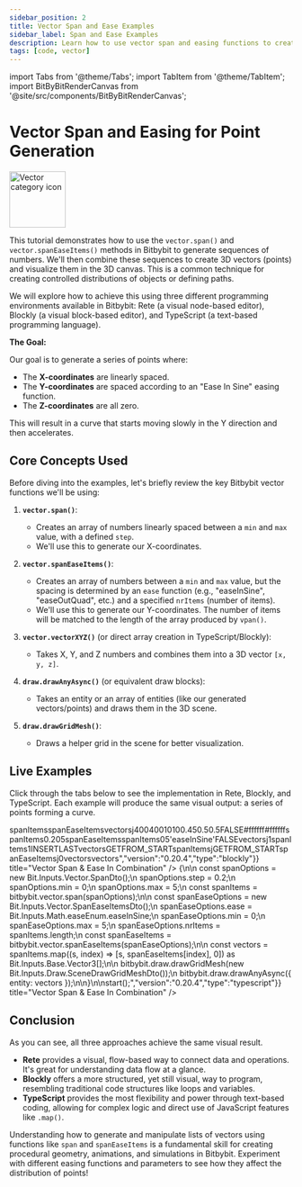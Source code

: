```yaml
---
sidebar_position: 2
title: Vector Span and Ease Examples
sidebar_label: Span and Ease Examples
description: Learn how to use vector span and easing functions to create interesting point distributions for drawing in Bitbybit, with examples in Rete, Blockly, and TypeScript.
tags: [code, vector]
---
```


import Tabs from '@theme/Tabs';
import TabItem from '@theme/TabItem';
import BitByBitRenderCanvas from '@site/src/components/BitByBitRenderCanvas';

# Vector Span and Easing for Point Generation

<img 
  src="https://s.bitbybit.dev/assets/icons/white/vector-icon.svg" 
  alt="Vector category icon" 
  title="Vector category icon"
  width="100" /> 
  
This tutorial demonstrates how to use the `vector.span()` and `vector.spanEaseItems()` methods in Bitbybit to generate sequences of numbers. We'll then combine these sequences to create 3D vectors (points) and visualize them in the 3D canvas. This is a common technique for creating controlled distributions of objects or defining paths.

We will explore how to achieve this using three different programming environments available in Bitbybit: Rete (a visual node-based editor), Blockly (a visual block-based editor), and TypeScript (a text-based programming language).

**The Goal:**

Our goal is to generate a series of points where:
*   The **X-coordinates** are linearly spaced.
*   The **Y-coordinates** are spaced according to an "Ease In Sine" easing function.
*   The **Z-coordinates** are all zero.

This will result in a curve that starts moving slowly in the Y direction and then accelerates.

## Core Concepts Used

Before diving into the examples, let's briefly review the key Bitbybit vector functions we'll be using:

1.  **`vector.span()`**:
    *   Creates an array of numbers linearly spaced between a `min` and `max` value, with a defined `step`.
    *   We'll use this to generate our X-coordinates.

2.  **`vector.spanEaseItems()`**:
    *   Creates an array of numbers between a `min` and `max` value, but the spacing is determined by an `ease` function (e.g., "easeInSine", "easeOutQuad", etc.) and a specified `nrItems` (number of items).
    *   We'll use this to generate our Y-coordinates. The number of items will be matched to the length of the array produced by `vpan()`.

3.  **`vector.vectorXYZ()`** (or direct array creation in TypeScript/Blockly):
    *   Takes X, Y, and Z numbers and combines them into a 3D vector `[x, y, z]`.

4.  **`draw.drawAnyAsync()`** (or equivalent draw blocks):
    *   Takes an entity or an array of entities (like our generated vectors/points) and draws them in the 3D scene.

5.  **`draw.drawGridMesh()`**:
    *   Draws a helper grid in the scene for better visualization.

## Live Examples

Click through the tabs below to see the implementation in Rete, Blockly, and TypeScript. Each example will produce the same visual output: a series of points forming a curve.

<Tabs groupId="vectors-live-examples">
<TabItem value="rete" label="Rete">
    <BitByBitRenderCanvas
    requireManualStart={true}
    script={{"script":"{\"id\":\"rete-v2-json\",\"nodes\":{\"5cf30d5c6639e560\":{\"id\":\"5cf30d5c6639e560\",\"name\":\"bitbybit.draw.drawGridMesh\",\"customName\":\"draw grid mesh\",\"async\":false,\"drawable\":false,\"data\":{\"genericNodeData\":{\"hide\":false,\"oneOnOne\":false,\"flatten\":0,\"forceExecution\":false},\"width\":400,\"height\":400,\"subdivisions\":10,\"majorUnitFrequency\":10,\"minorUnitVisibility\":0.45,\"gridRatio\":0.5,\"opacity\":0.5,\"backFaceCulling\":false,\"mainColor\":\"#ffffff\",\"secondaryColor\":\"#ffffff\"},\"inputs\":{},\"position\":[89.89453125,489.30859375]},\"eff3bc8c20fd6b9a\":{\"id\":\"eff3bc8c20fd6b9a\",\"name\":\"bitbybit.vector.spanEaseItems\",\"customName\":\"span ease items\",\"async\":false,\"drawable\":false,\"data\":{\"genericNodeData\":{\"hide\":false,\"oneOnOne\":false,\"flatten\":0,\"forceExecution\":false},\"nrItems\":100,\"min\":0,\"max\":5,\"ease\":\"easeInSine\",\"intervals\":false},\"inputs\":{\"nrItems\":{\"connections\":[{\"node\":\"f2ba08af3b1f45f1\",\"output\":\"result\",\"data\":{}}]}},\"position\":[1533.593984254042,709.12875163347]},\"27acc4680c49de73\":{\"id\":\"27acc4680c49de73\",\"name\":\"bitbybit.vector.span\",\"customName\":\"span\",\"async\":false,\"drawable\":false,\"data\":{\"genericNodeData\":{\"hide\":false,\"oneOnOne\":false,\"flatten\":0,\"forceExecution\":false},\"step\":0.2,\"min\":0,\"max\":5},\"inputs\":{},\"position\":[778.3558295885927,715.2367833946255]},\"f2ba08af3b1f45f1\":{\"id\":\"f2ba08af3b1f45f1\",\"name\":\"bitbybit.lists.listLength\",\"customName\":\"list length\",\"async\":false,\"drawable\":false,\"data\":{\"genericNodeData\":{\"hide\":false,\"oneOnOne\":false,\"flatten\":0,\"forceExecution\":false},\"clone\":true},\"inputs\":{\"list\":{\"connections\":[{\"node\":\"27acc4680c49de73\",\"output\":\"result\",\"data\":{}}]}},\"position\":[1153.7941860253327,711.8268257314983]},\"6cc8c45bc1986c14\":{\"id\":\"6cc8c45bc1986c14\",\"name\":\"bitbybit.vector.vectorXYZ\",\"customName\":\"vector xyz\",\"async\":false,\"drawable\":true,\"data\":{\"genericNodeData\":{\"hide\":false,\"oneOnOne\":true,\"flatten\":0,\"forceExecution\":false},\"x\":0,\"y\":0,\"z\":0},\"inputs\":{\"x\":{\"connections\":[{\"node\":\"5a7a5529ef111031\",\"output\":\"result\",\"data\":{}}]},\"y\":{\"connections\":[{\"node\":\"02c82e567f3db188\",\"output\":\"result\",\"data\":{}}]}},\"position\":[2394.3717567099125,396.3733706201353]},\"5a7a5529ef111031\":{\"id\":\"5a7a5529ef111031\",\"name\":\"bitbybit.lists.flatten\",\"customName\":\"flatten\",\"data\":{\"nrLevels\":1},\"inputs\":{\"list\":{\"connections\":[{\"node\":\"27acc4680c49de73\",\"output\":\"result\",\"data\":{}}]}},\"position\":[1171.6411654089534,431.16608922053126]},\"02c82e567f3db188\":{\"id\":\"02c82e567f3db188\",\"name\":\"bitbybit.lists.flatten\",\"customName\":\"flatten\",\"data\":{\"nrLevels\":1},\"inputs\":{\"list\":{\"connections\":[{\"node\":\"eff3bc8c20fd6b9a\",\"output\":\"result\",\"data\":{}}]}},\"position\":[1940.93943737965,735.4822641570163]}}}","version":"0.20.4","type":"rete"}}
    title="Vector Span & Ease In Combination"
    />
</TabItem>
<TabItem value="blockly" label="Blockly">
  <BitByBitRenderCanvas
    requireManualStart={true}
    script={{"script":"<xml xmlns=\"https://developers.google.com/blockly/xml\"><variables><variable id=\"D_kb2W{4`QJqZ6W;C2c4\">spanItems</variable><variable id=\"~e2n=Nm?;sk;l+:+Nn}[\">spanEaseItems</variable><variable id=\"XmMCzB3*MGAm}.(c:?rY\">vectors</variable><variable id=\"}G,xkoV`rh=+#}4B+[[z\">j</variable></variables><block type=\"bitbybit.draw.drawGridMeshNoReturn\" id=\"@H`6p(SQI:gJbPbcL5Z?\" x=\"-232\" y=\"-708\"><value name=\"Width\"><block type=\"math_number\" id=\"N9zN%ARCF]f|0uBSn5TF\"><field name=\"NUM\">400</field></block></value><value name=\"Height\"><block type=\"math_number\" id=\"i50t|G*DY=_P0Mr5L_]K\"><field name=\"NUM\">400</field></block></value><value name=\"Subdivisions\"><block type=\"math_number\" id=\"Z-@7[n|,#L_bQI._VL$x\"><field name=\"NUM\">10</field></block></value><value name=\"MajorUnitFrequency\"><block type=\"math_number\" id=\"V`nR`~m5MK3(|kzm:AP1\"><field name=\"NUM\">10</field></block></value><value name=\"MinorUnitVisibility\"><block type=\"math_number\" id=\"@,8Ha`p],L0**(C3jAWk\"><field name=\"NUM\">0.45</field></block></value><value name=\"GridRatio\"><block type=\"math_number\" id=\"V)3e6e!BG2]m=gFn-T!h\"><field name=\"NUM\">0.5</field></block></value><value name=\"Opacity\"><block type=\"math_number\" id=\"E+F*87S0uTqzr_^k4kop\"><field name=\"NUM\">0.5</field></block></value><value name=\"BackFaceCulling\"><block type=\"logic_boolean\" id=\"q||W6+?-jS{Y1s`N8Wre\"><field name=\"BOOL\">FALSE</field></block></value><value name=\"MainColor\"><block type=\"colour_picker\" id=\"S2NU5H{,Wk3%$S}!WdIX\"><field name=\"COLOUR\">#ffffff</field></block></value><value name=\"SecondaryColor\"><block type=\"colour_picker\" id=\"-20$rAv31,S)X#5,9ywY\"><field name=\"COLOUR\">#ffffff</field></block></value><next><block type=\"variables_set\" id=\"owpp%0,57g2C~i#=W7a8\"><field name=\"VAR\" id=\"D_kb2W{4`QJqZ6W;C2c4\">spanItems</field><value name=\"VALUE\"><block type=\"bitbybit.vector.span\" id=\";I)NN9q3e}{7BvIoL5y9\"><value name=\"Step\"><block type=\"math_number\" id=\"t`]uPc^(~fFVWA0_Y-vm\"><field name=\"NUM\">0.2</field></block></value><value name=\"Min\"><block type=\"math_number\" id=\"q8mdZ-m7h{l_vx/YXg!N\"><field name=\"NUM\">0</field></block></value><value name=\"Max\"><block type=\"math_number\" id=\"0L|E,acRBOZY-wgg+[|1\"><field name=\"NUM\">5</field></block></value></block></value><next><block type=\"variables_set\" id=\"d%if#oJ9~KQrM)YfTI/I\"><field name=\"VAR\" id=\"~e2n=Nm?;sk;l+:+Nn}[\">spanEaseItems</field><value name=\"VALUE\"><block type=\"bitbybit.vector.spanEaseItems\" id=\"].0sqUXXUQ8UN7.?mGw.\"><value name=\"NrItems\"><block type=\"lists_length\" id=\"+J,hx0#muPyR(k!#:OUl\"><value name=\"VALUE\"><block type=\"variables_get\" id=\"g|xWKeu~Sc8*UnMlq66;\"><field name=\"VAR\" id=\"D_kb2W{4`QJqZ6W;C2c4\">spanItems</field></block></value></block></value><value name=\"Min\"><block type=\"math_number\" id=\"yG}-sU#Vz-AV{0K1ID|[\"><field name=\"NUM\">0</field></block></value><value name=\"Max\"><block type=\"math_number\" id=\"0jP2=?O)FWCTC`X9)S%S\"><field name=\"NUM\">5</field></block></value><value name=\"Ease\"><block type=\"bitbybit.math.enums.easeEnum\" id=\":qT0,:;d1`v{+!qWVjRl\"><field name=\"bitbybit.math.enums.easeEnum\">'easeInSine'</field></block></value><value name=\"Intervals\"><block type=\"logic_boolean\" id=\"RZ|IJ-b~}oJoP+If|F[y\"><field name=\"BOOL\">FALSE</field></block></value></block></value><next><block type=\"variables_set\" id=\"C)_b;-%I72?7$J#3~C:K\"><field name=\"VAR\" id=\"XmMCzB3*MGAm}.(c:?rY\">vectors</field><value name=\"VALUE\"><block type=\"lists_create_with\" id=\"J-D]5l9Pt7+[.;w5F3|i\"><mutation items=\"0\"></mutation></block></value><next><block type=\"controls_for\" id=\"P!Ok[H%-:w_^tKLg;94k\"><field name=\"VAR\" id=\"}G,xkoV`rh=+#}4B+[[z\">j</field><value name=\"FROM\"><block type=\"math_number\" id=\"q.(^GTYK9(:7I=$C-3*D\"><field name=\"NUM\">1</field></block></value><value name=\"TO\"><block type=\"lists_length\" id=\"[wgv;B+PZvqSmnIEbmcJ\"><value name=\"VALUE\"><block type=\"variables_get\" id=\"S4{(A_d22;#6:J1.^.jx\"><field name=\"VAR\" id=\"D_kb2W{4`QJqZ6W;C2c4\">spanItems</field></block></value></block></value><value name=\"BY\"><block type=\"math_number\" id=\"UIw_L~j+V2Imut__`Qbp\"><field name=\"NUM\">1</field></block></value><statement name=\"DO\"><block type=\"lists_setIndex\" id=\"?ZPTB/$JSZWr+=zJ6-R_\"><mutation at=\"false\"></mutation><field name=\"MODE\">INSERT</field><field name=\"WHERE\">LAST</field><value name=\"LIST\"><block type=\"variables_get\" id=\"ov3(`Cw*hnCq)M.9T4H#\"><field name=\"VAR\" id=\"XmMCzB3*MGAm}.(c:?rY\">vectors</field></block></value><value name=\"TO\"><block type=\"bitbybit.vector.vectorXYZ\" id=\"9AybOavF)~#zXYi%=b:x\"><value name=\"X\"><block type=\"lists_getIndex\" id=\"FRK/ye#/xR3(D?=EN9$z\"><mutation statement=\"false\" at=\"true\"></mutation><field name=\"MODE\">GET</field><field name=\"WHERE\">FROM_START</field><value name=\"VALUE\"><block type=\"variables_get\" id=\"%s9B)kY(ABF]Y4i#|uz:\"><field name=\"VAR\" id=\"D_kb2W{4`QJqZ6W;C2c4\">spanItems</field></block></value><value name=\"AT\"><block type=\"variables_get\" id=\"h`@wE_y{Y]:XY%1{ROv~\"><field name=\"VAR\" id=\"}G,xkoV`rh=+#}4B+[[z\">j</field></block></value></block></value><value name=\"Y\"><block type=\"lists_getIndex\" id=\"ue=efw!f~~jVMZf%)|%K\"><mutation statement=\"false\" at=\"true\"></mutation><field name=\"MODE\">GET</field><field name=\"WHERE\">FROM_START</field><value name=\"VALUE\"><block type=\"variables_get\" id=\"DRM3[bVsjUDBrgS$nIMG\"><field name=\"VAR\" id=\"~e2n=Nm?;sk;l+:+Nn}[\">spanEaseItems</field></block></value><value name=\"AT\"><block type=\"variables_get\" id=\"rKiCRW}lw;sx}il?HG6K\"><field name=\"VAR\" id=\"}G,xkoV`rh=+#}4B+[[z\">j</field></block></value></block></value><value name=\"Z\"><block type=\"math_number\" id=\"eQk_;G%rR6h[(^fLREtw\"><field name=\"NUM\">0</field></block></value></block></value></block></statement><next><block type=\"bitbybit.draw.drawAnyAsyncNoReturn\" id=\"l(2;E|=ci2Lgt[V!A393\"><value name=\"Entity\"><block type=\"variables_get\" id=\"$*u6IXc{f%ATy:ms$FBb\"><field name=\"VAR\" id=\"XmMCzB3*MGAm}.(c:?rY\">vectors</field></block></value><next><block type=\"base_io_console_log\" id=\"v$M3TW`~#xq?}XGN0oOA\"><value name=\"Text\"><block type=\"variables_get\" id=\"W/=uu^85+!|Z8Ba9S@hO\"><field name=\"VAR\" id=\"XmMCzB3*MGAm}.(c:?rY\">vectors</field></block></value></block></next></block></next></block></next></block></next></block></next></block></next></block></xml>","version":"0.20.4","type":"blockly"}}
    title="Vector Span & Ease In Combination"
    />
</TabItem>
<TabItem value="typescript" label="TypeScript">
<BitByBitRenderCanvas
    requireManualStart={true}
    script={{"script":"const start = () => {\n\n    const spanOptions = new Bit.Inputs.Vector.SpanDto();\n    spanOptions.step = 0.2;\n    spanOptions.min = 0;\n    spanOptions.max = 5;\n    const spanItems = bitbybit.vector.span(spanOptions);\n\n    const spanEaseOptions = new Bit.Inputs.Vector.SpanEaseItemsDto();\n    spanEaseOptions.ease = Bit.Inputs.Math.easeEnum.easeInSine;\n    spanEaseOptions.min = 0;\n    spanEaseOptions.max = 5;\n    spanEaseOptions.nrItems = spanItems.length;\n    const spanEaseItems = bitbybit.vector.spanEaseItems(spanEaseOptions);\n\n    const vectors = spanItems.map((s, index) => [s, spanEaseItems[index], 0]) as Bit.Inputs.Base.Vector3[];\n\n    bitbybit.draw.drawGridMesh(new Bit.Inputs.Draw.SceneDrawGridMeshDto());\n    bitbybit.draw.drawAnyAsync({ entity: vectors });\n\n}\n\nstart();","version":"0.20.4","type":"typescript"}}
    title="Vector Span & Ease In Combination"
    />
</TabItem>

</Tabs>

## Conclusion

As you can see, all three approaches achieve the same visual result.
*   **Rete** provides a visual, flow-based way to connect data and operations. It's great for understanding data flow at a glance.
*   **Blockly** offers a more structured, yet still visual, way to program, resembling traditional code structures like loops and variables.
*   **TypeScript** provides the most flexibility and power through text-based coding, allowing for complex logic and direct use of JavaScript features like `.map()`.

Understanding how to generate and manipulate lists of vectors using functions like `span` and `spanEaseItems` is a fundamental skill for creating procedural geometry, animations, and simulations in Bitbybit. Experiment with different easing functions and parameters to see how they affect the distribution of points!